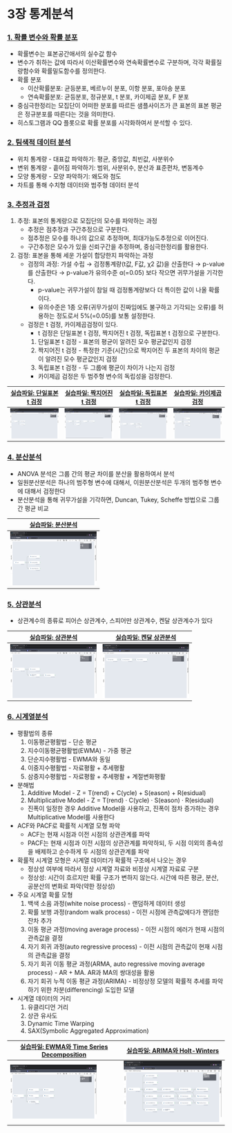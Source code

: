 # 3장 통계분석

### [1. 확률 변수와 확률 분포](./notes/확률%20변수와%20확률%20분포.md)
- 확률변수는 표본공간애서의 실수값 함수
- 변수가 취하는 값에 따라서 이산확률변수와 연속확률변수로 구분하며, 각각 확률질량함수와 확률밀도함수를 정의한다.
- 확률 분포
  - 이산확률분포: 균등분포, 베르누이 분포, 이항 분포, 포아송 분포
  - 연속확률분포: 균등분포, 정규분포, t 분포, 카이제곱 분포, F 분포
- 중심극한정리는 모집단이 어떠한 분포를 따르든 샘플사이즈가 큰 표본의 표본 평균은 정규분포를 따른다는 것을 의미한다.
- 히스토그램과 QQ 플롯으로 확률 분포를 시각화하여서 분석할 수 있다.

### [2. 팀색적 데이터 분석](./notes/탐색적%20데이터%20분석.md)
- 위치 통계량 - 대표값 파악하기: 평균, 중앙값, 최빈값, 사분위수
- 변위 통계량 - 흩어짐 파악하기: 범위, 사분위수, 분산과 표준편차, 변동계수
- 모양 통계량 - 모양 파악하기: 왜도와 첨도
- 차트를 통해 수치형 데이터와 범주형 데이터 분석

### [3. 추정과 검정](./notes/추정과%20검정.md)
1. 추정: 표본의 통계량으로 모집단의 모수를 파악하는 과정
   - 추정은 점추정과 구간추정으로 구분한다.
   - 점추정은 모수를 하나의 값으로 추정하며, 최대가능도추정으로 이어진다.
   - 구간추정은 모수가 있을 신뢰구간을 추정하며, 중심극한정리를 활용한다.
2. 검정: 표본을 통해 세운 가설이 합당한지 파악하는 과정
   - 검정의 과정: 가설 수립 → 검정통계량(t값, F값, χ2 값)을 산출한다 → p-value를 산출한다 → p-value가 유의수준 ɑ(=0.05) 보다 작으면 귀무가설을 기각한다.
     - p-value는 귀무가설이 참일 때 검정통계량보다 더 특이한 값이 나올 확률이다.
     - 유의수준은 1종 오류(귀무가설이 진짜임에도 불구하고 기각되는 오류)를 허용하는 정도로서 5%(=0.05)를 보통 설정한다.
   - 검정은 t 검정, 카이제곱검정이 있다.
     - t 검정은 단일표본 t 검정, 짝지어진 t 검정, 독립표본 t 검정으로 구분한다.
     1. 단일표본 t 검정 - 표본의 평균이 알려진 모수 평균값인지 검정
     2. 짝지어진 t 검정 - 특정한 기준(시간)으로 짝지어진 두 표본의 차이의 평균이 알려진 모수 평균값인지 검정
     3. 독립표본 t 검정 - 두 그룹에 평균이 차이가 나는지 검정
     -  카이제곱 검정은 두 범주형 변수의 독립성을 검정한다.

|[실습파일: 단일표본 t 검정](./단일표본%20t%20검정.json)|[실습파일: 짝지어진 t 검정](./짝지어진%20t-검정.json)|[실습파일: 독립표본 t 검정](./독립표본%20t%20겁정.json)|[실습파일: 카이제곱 검정](./카이제곱%20검정.json)|
|-|-|-|-|
|<img width="200" height="" src="./images/workflow_단일표본t검정.png"/>|<img width="200" height="" src="./images/workflow_짝지어진t검정.png"/>|<img width="200" height="" src="./images/workflow_독립표본t검정.png"/>|<img width="200" height="" src="./images/workflow_카이제곱검정.png"/>|

### [4. 분산분석](./notes/분산분석.md)
- ANOVA 분석은 그룹 간의 평균 차이를 분산을 활용하여서 분석
- 일원분산분석은 하나의 범주형 변수에 대해서, 이원분산분석은 두개의 범주형 변수에 대해서 검정한다
- 분산분석을 통해 귀무가설을 기각하면, Duncan, Tukey, Scheffe 방법으로 그룹간 평균 비교

|[실습파일: 분산분석](./분산분석.json)|
|-|
|<img width="200" height="" src="./images/workflow_분산분석.png"/>|

### [5. 상관분석](./notes/상관분석.md)
- 상관계수의 종류로 피어슨 상관계수, 스피어만 상관계수, 켄달 상관계수가 있다


|[실습파일: 상관분석](./상관분석.json)|[실습파일: 켄달 상관분석](./켄달%20상관분석.json)|
|-|-|
|<img width="200" height="" src="./images/workflow_상관분석.png"/>|<img width="200" height="" src="./images/workflow_켄달상관분석.png"/>|

### [6. 시계열분석](./notes/시계열분석.md)
- 평활법의 종류
  1. 이동평균평활법 - 단순 평균
  2. 지수이동평균평활법(EWMA) - 가중 평균
  3. 단순지수평활법 - EWMA와 동일
  4. 이중지수평활법 - 자료평활 + 추세평활
  5. 삼중지수평활법 - 자료평활 + 추세평활 + 계절변화평활
- 분해법
  1. Additive Model - Z = T(rend) + C(ycle) + S(eason) + R(esidual)
  2. Multiplicative Model - Z = T(rend) · C(ycle) · S(eason) · R(esidual)
  - 진폭이 일정한 경우 Additive Model을 사용하고, 진폭이 점차 증가하는 경우 Multiplicative Model를 사용한다
- ACF와 PACF로 확률적 시계열 모형 파악
  - ACF는 현재 시점과 이전 시점의 상관관계를 파악
  - PACF는 현재 시점과 이전 시점의 상관관계를 파악하되, 두 시점 이외의 종속성을 배제하고 순수하게 두 시점의 상관관계를 파악
- 확률적 시계열 모형은 시계열 데이터가 확률적 구조에서 나오는 경우
  - 정상성 여부에 따라서 정상 시계열 자료와 비정상 시계열 자료로 구분
  - 정상성: 시간이 흐르지만 확률 구조가 변하지 않는다. 시간에 따른 평균, 분산, 공분산의 변화로 파악(약한 정상성)
- 주요 시계열 확률 모형
  1. 백색 소음 과정(white noise process) - 랜덤하게 데이터 생성
  2. 확률 보행 과정(random walk process) - 이전 시점에 관측값에다가 랜덤한 잔차 추가
  3. 이동 평균 과정(moving average process) - 이전 시점의 에러가 현재 시점의 관측값을 결정
  4. 자기 회귀 과정(auto regressive process) - 이전 시점의 관측값이 현재 시점의 관측값을 결정
  5. 자기 회귀 이동 평균 과정(ARMA, auto regressive moving average process) - AR + MA. AR과 MA의 쌍대성을 활용
  6. 자기 회귀 누적 이동 평균 과정(ARIMA) - 비정상정 모델의 확률적 추세를 파악하기 위한 차분(differencing) 도입한 모델
- 시계열 데이터의 거리
  1. 유클리디언 거리
  2. 상관 유사도
  3. Dynamic Time Warping
  4. SAX(Symbolic Aggregated Approximation)

|[실습파일: EWMA와 Time Series Decomposition](./EWMA와%20Time%20Series%20Decomposition.json)|[실습파일: ARIMA와 Holt-Winters](./ARIMA와%20Holt-Winters.json)|
|-|-|
|<img width="200" height="" src="./images/workflow_EWMA.png"/>|<img width="300" height="" src="./images/workflow_ARIMA.png"/>|
